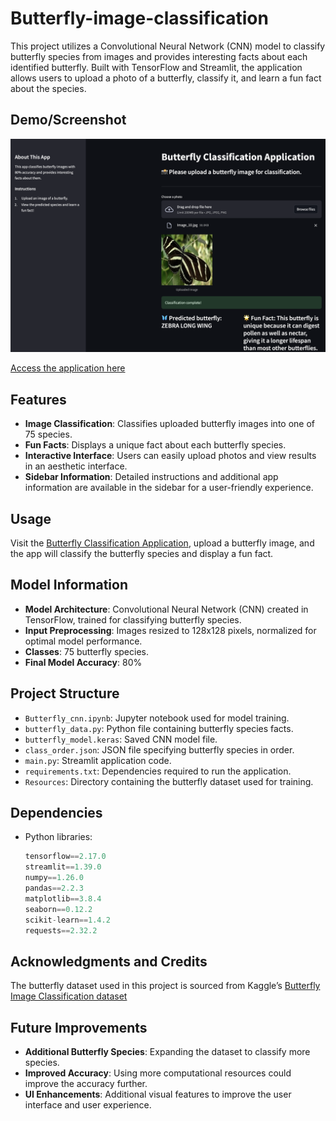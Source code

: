 # Butterfly-image-classification
This project utilizes a Convolutional Neural Network (CNN) model to classify butterfly species from images and provides interesting facts about each identified butterfly. Built with TensorFlow and Streamlit, the application allows users to upload a photo of a butterfly, classify it, and learn a fun fact about the species.

## Demo/Screenshot
![App image](App_image/app_image.png)

[Access the application here](https://butterfly-image-classification-h9vj2mmyklnx88hee5nkjt.streamlit.app/)

## Features
- **Image Classification**: Classifies uploaded butterfly images into one of 75 species.
- **Fun Facts**: Displays a unique fact about each butterfly species.
- **Interactive Interface**: Users can easily upload photos and view results in an aesthetic interface.
- **Sidebar Information**: Detailed instructions and additional app information are available in the sidebar for a user-friendly experience.

## Usage
Visit the [Butterfly Classification Application](https://butterfly-image-classification-h9vj2mmyklnx88hee5nkjt.streamlit.app/), upload a butterfly image, and the app will classify the butterfly species and display a fun fact.

## Model Information
- **Model Architecture**: Convolutional Neural Network (CNN) created in TensorFlow, trained for classifying butterfly species.
- **Input Preprocessing**: Images resized to 128x128 pixels, normalized for optimal model performance.
- **Classes**: 75 butterfly species.
- **Final Model Accuracy**: 80%

## Project Structure
- `Butterfly_cnn.ipynb`: Jupyter notebook used for model training.
- `butterfly_data.py`: Python file containing butterfly species facts.
- `butterfly_model.keras`: Saved CNN model file.
- `class_order.json`: JSON file specifying butterfly species in order.
- `main.py`: Streamlit application code.
- `requirements.txt`: Dependencies required to run the application.
- `Resources`: Directory containing the butterfly dataset used for training.

## Dependencies
- Python libraries:
  ```python
  tensorflow==2.17.0
  streamlit==1.39.0
  numpy==1.26.0
  pandas==2.2.3
  matplotlib==3.8.4
  seaborn==0.12.2
  scikit-learn==1.4.2
  requests==2.32.2

## Acknowledgments and Credits
The butterfly dataset used in this project is sourced from Kaggle’s [Butterfly Image Classification dataset](https://www.kaggle.com/datasets/phucthaiv02/butterfly-image-classification/data)

## Future Improvements
- **Additional Butterfly Species**: Expanding the dataset to classify more species.
- **Improved Accuracy**: Using more computational resources could improve the accuracy further.
- **UI Enhancements**: Additional visual features to improve the user interface and user experience.